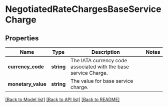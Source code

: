 # NegotiatedRateChargesBaseServiceCharge

## Properties
Name | Type | Description | Notes
------------ | ------------- | ------------- | -------------
**currency_code** | **string** | The IATA currency code associated with the base service Charge. | 
**monetary_value** | **string** | The value for base service charge. | 

[[Back to Model list]](../../README.md#documentation-for-models) [[Back to API list]](../../README.md#documentation-for-api-endpoints) [[Back to README]](../../README.md)


